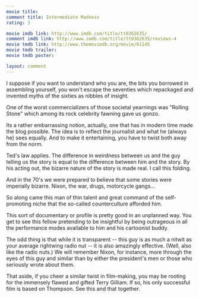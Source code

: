 ```yaml
---
movie title: 
comment title: Intermediate Madness
rating: 3

movie imdb link: http://www.imdb.com/title/tt0362635/
comment imdb link: http://www.imdb.com/title/tt0362635/reviews-4
movie tmdb link: http://www.themoviedb.org/movie/61145
movie tmdb trailer: 
movie tmdb poster: 

layout: comment
---
```


I suppose if you want to understand who you are, the bits you borrowed in assembling yourself, you won't escape the seventies which repackaged and invented myths of the sixties as nibbles of insight.

One of the worst commercializers of those societal yearnings was "Rolling Stone" which among its rock celebrity fawning gave us gonzo.

Its a rather embarrassing notion, actually, one that has in modern time made the blog possible. The idea is to reflect the journalist and what he (always he) sees equally. And to make it entertaining, you have to twist both away from the norm.

Ted's law applies. The difference in weirdness between us and the guy telling us the story is equal to the difference between him and the story. By his acting out, the bizarre nature of the story is made real. I call this folding.

And in the 70's we were prepared to believe that some stories were imperially bizarre. Nixon, the war, drugs, motorcycle gangs...

So along came this man of thin talent and great command of the self-promoting niche that the so-called counterculture afforded him.

This sort of documentary or profile is pretty good in an unplanned way. You get to see this fellow pretending to be insightful by being outrageous in all the performance modes available to him and his cartoonist buddy.

The odd thing is that while it is transparent -- this guy is as much a nitwit as your average rightwing radio nut -- it is also amazingly effective. (Well, also like the radio nuts.) We will remember Nixon, for instance, more through the eyes of this guy and similar than by either the president's men or those who seriously wrote about them.

That aside, if you cheer a similar twist in film-making, you may be rooting for the immensely flawed and gifted Terry Gilliam. If so, his only successful film is based on Thompson. See this and that together.